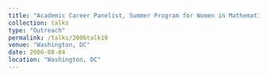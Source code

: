 ```yaml
---
title: "Academic Career Panelist, Summer Program for Women in Mathematics, George Washington University"
collection: talks
type: "Outreach" 
permalink: /talks/2006talk10
venue: "Washington, DC"
date: 2006-08-04
location: "Washington, DC"
---
```

